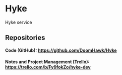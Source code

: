 # Hyke
Hyke service

## Repositories
#### Code (GitHub): https://github.com/DoomHawk/Hyke
#### Notes and Project Management (Trello): https://trello.com/b/Fy9fokZo/hyke-dev